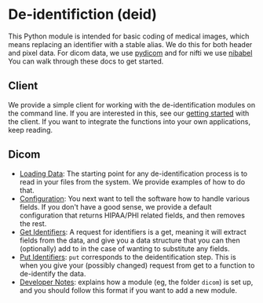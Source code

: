 # De-identifiction (deid)

<script src="assets/js/asciinema-player.js"></script>
<link rel="stylesheet" href="assets/css/asciinema-player.css"/>


This Python module is intended for basic coding of medical images, which means replacing an identifier with a stable alias. We do this for both header and pixel data. For dicom data, we use [pydicom](https://www.github.com/pydicom/pydicom) and for nifti we use [nibabel](http://nipy.org/nibabel/) You can walk through these docs to get started.

## Client
We provide a simple client for working with the de-identification modules on the command line. If you are interested in this, see our [getting started](client.md) with the client. If you want to integrate the functions into your own applications, keep reading.

<asciinema-player src="assets/asciicast/deid.json" poster="data:text/plain,Intro to deid client" title="Introduction to the deid client" author="vsochat@stanford.edu" cols="125" rows="25" speed="2.0" theme="asciinema"></asciinema-player>


## Dicom

 - [Loading Data](loading.md): The starting point for any de-identification process is to read in your files from the system. We provide examples of how to do that.
 - [Configuration](config.md): You next want to tell the software how to handle various fields. If you don't have a good sense, we provide a default configuration that returns HIPAA/PHI related fields, and then removes the rest.
 - [Get Identifiers](get.md): A request for identifiers is a get, meaning it will extract fields from the data, and give you a data structure that you can then (optionally) add to in the case of wanting to substitute any fields.
 - [Put Identifiers](put.md): `put` corresponds to the deidentification step. This is when you give your (possibly changed) request from get to a function to de-identify the data.
 - [Developer Notes](developer.md): explains how a module (eg, the folder `dicom`) is set up, and you should follow this format if you want to add a new module.
